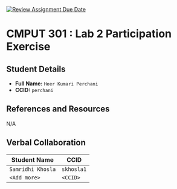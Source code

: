 [![Review Assignment Due Date](https://classroom.github.com/assets/deadline-readme-button-22041afd0340ce965d47ae6ef1cefeee28c7c493a6346c4f15d667ab976d596c.svg)](https://classroom.github.com/a/4btn9xaF)
# CMPUT 301 : Lab 2 Participation Exercise

## Student Details

- **Full Name:** `Heer Kumari Perchani`
- **CCID:** `perchani`

## References and Resources

N/A

## Verbal Collaboration

| Student Name | CCID      |
| ------------ | --------- |
| `Samridhi Khosla`    | `skhosla1` |
| `<Add more>` | `<CCID>`  |

